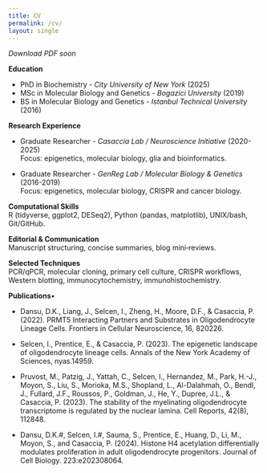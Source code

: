 ```yaml
---
title: CV
permalink: /cv/
layout: single
---
```


*Download PDF soon*

**Education**  
- PhD in Biochemistry - *City University of New York* (2025)
- MSc in Molecular Biology and Genetics - *Bogazici University* (2019)
- BS in Molecular Biology and Genetics - *Istanbul Technical University* (2016)

**Research Experience**  
- Graduate Researcher - *Casaccia Lab / Neuroscience Initiative* (2020-2025)  
  Focus: epigenetics, molecular biology, glia and bioinformatics.

- Graduate Researcher - *GenReg Lab / Molecular Biology & Genetics* (2016-2019)  
  Focus: epigenetics, molecular biology, CRISPR and cancer biology.

**Computational Skills**  
R (tidyverse, ggplot2, DESeq2), Python (pandas, matplotlib), UNIX/bash, Git/GitHub.

**Editorial & Communication**  
Manuscript structuring, concise summaries, blog mini‑reviews.

**Selected Techniques**  
PCR/qPCR, molecular cloning, primary cell culture, CRISPR workflows, Western blotting, immunocytochemistry, immunohistochemistry.

**Publications**•
- Dansu, D.K., Liang, J., Selcen, I., Zheng, H., Moore, D.F., & Casaccia, P. (2022). PRMT5 Interacting Partners and Substrates in Oligodendrocyte Lineage Cells. Frontiers in Cellular Neuroscience, 16, 820226.

- Selcen, I., Prentice, E., & Casaccia, P. (2023). The epigenetic landscape of oligodendrocyte lineage cells. Annals of the New York Academy of Sciences, nyas.14959.

- Pruvost, M., Patzig, J., Yattah, C., Selcen, I., Hernandez, M., Park, H.-J., Moyon, S., Liu, S., Morioka, M.S., Shopland, L., Al-Dalahmah, O., Bendl, J., Fullard, J.F., Roussos, P., Goldman, J., He, Y., Dupree, J.L., & Casaccia, P. (2023). The stability of the myelinating oligodendrocyte transcriptome is regulated by the nuclear lamina. Cell Reports, 42(8), 112848.

- Dansu, D.K.#, Selcen, I.#, Sauma, S., Prentice, E., Huang, D., Li, M., Moyon, S., and Casaccia, P. (2024). Histone H4 acetylation differentially modulates proliferation in adult oligodendrocyte progenitors. Journal of Cell Biology. 223:e202308064.
